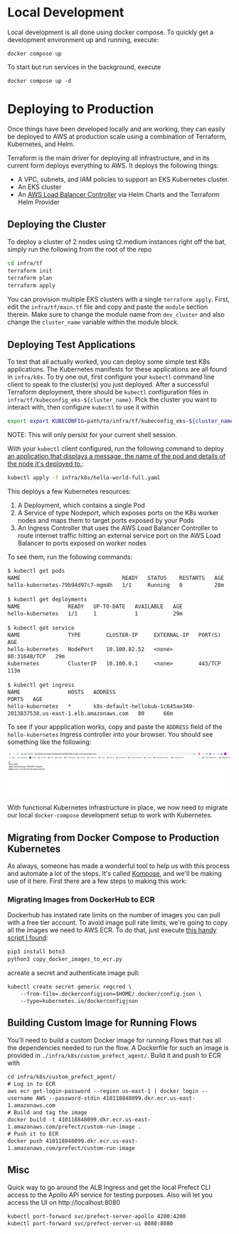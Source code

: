 # Local Development

Local development is all done using docker compose. To quickly get a development environment up and running, execute:

```
docker compose up
```

To start but run services in the background, execute

```
docker compose up -d
```

# Deploying to Production

Once things have been developed locally and are working, they can easily be
deployed to AWS at production scale using a combination of Terraform,
Kubernetes, and Helm.

Terraform is the main driver for deploying all infrastructure, and in its
current form deploys everything to AWS. It deploys the following things:

  - A VPC, subnets, and IAM policies to support an EKS Kubernetes cluster. 
  - An EKS cluster
  - An [AWS Load Balancer Controller](https://artifacthub.io/packages/helm/aws/aws-load-balancer-controller) via Helm Charts and the Terraform Helm Provider

## Deploying the Cluster

To deploy a cluster of 2 nodes using t2.medium instances right off the bat, simply run the following from the root of the repo 

```bash
cd infra/tf
terraform init
terraform plan
terraform apply
```

You can provision multiple EKS clusters with a single `terraform apply`. First, edit the `infra/tf/main.tf` file and copy and paste the `module` section therein. Make sure to change the module name from `dev_cluster` and also change the `cluster_name` variable within the module block.

## Deploying Test Applications

To test that all actually worked, you can deploy some simple test K8s applications. The Kubernetes manifests for these applications are all found in `infra/k8s`. To try one out, first configure your `kubectl` command line client to speak to the cluster(s) you just deployed. After a successful Terraform deployment, there should be `kubectl` configuration files in `infra/tf/kubeconfig_eks-${cluster_name}`. Pick the cluster you want to interact with, then configure `kubectl` to use it within

```bash
export export KUBECONFIG=path/to/infra/tf/kubeconfig_eks-${cluster_name}`
```

NOTE: This will only persist for your current shell session.

With your `kubectl` client configured, run the following command to deploy [an
application that displays a message, the name of the pod and details of the
node it's deployed to.](https://github.com/paulbouwer/hello-kubernetes):

```bash
kubectl apply -f infra/k8s/hello-world-full.yaml
```

This deploys a few Kubernetes resources:

  1. A Deployment, which contains a single Pod 
  2. A Service of type Nodeport, which exposes ports on the K8s worker nodes and maps them to target ports exposed by your Pods
  3. An Ingress Controller that uses the AWS Load Balancer Controller to route internet traffic hitting an external service port on the AWS Load Balancer to ports exposed on worker nodes 

To see them, run the following commands:

```
$ kubectl get pods
NAME                                READY   STATUS    RESTARTS   AGE
hello-kubernetes-79b94d97c7-mgm4h   1/1     Running   0          28m

$ kubectl get deployments
NAME               READY   UP-TO-DATE   AVAILABLE   AGE
hello-kubernetes   1/1     1            1           29m

$ kubectl get service
NAME               TYPE        CLUSTER-IP     EXTERNAL-IP   PORT(S)        AGE
hello-kubernetes   NodePort    10.100.82.52   <none>        80:31648/TCP   29m
kubernetes         ClusterIP   10.100.0.1     <none>        443/TCP        113m

$ kubectl get ingress
NAME               HOSTS   ADDRESS                                                                  PORTS   AGE
hello-kubernetes   *       k8s-default-hellokub-1c645ae349-2013837538.us-east-1.elb.amazonaws.com   80      66m
```

To see if your appplication works, copy and paste the `ADDRESS` field of the `hello-kubernetes` Ingress controller into your browser. You should see something like the following: 

![](./docs/figures/hello-kubernetes-success.png)

With functional Kubernetes infrastructure in place, we now need to migrate our local `docker-compose` development setup to work with Kubernetes.

## Migrating from Docker Compose to Production Kubernetes

As always, someone has made a wonderful tool to help us with this process and
automate a lot of the steps. It's called [Kompose](https://kompose.io/), and
we'll be making use of it here. First there are a few steps to making this work:


### Migrating Images from DockerHub to ECR 

Dockerhub has instated rate limits on the number of images you can pull with a
free tier account. To avoid image pull rate limits, we're going to copy all the
images we need to AWS ECR. To do that, just execute [this handy script I found](https://alexwlchan.net/2020/11/copying-images-from-docker-hub-to-amazon-ecr/): 

```bash
pip3 install boto3
python3 copy_docker_images_to_ecr.py
```

acreate a secret and authenticate image pull:

```
kubectl create secret generic regcred \
    --from-file=.dockerconfigjson=$HOME/.docker/config.json \
    --type=kubernetes.io/dockerconfigjson
```

## Building Custom Image for Running Flows

You'll need to build a custom Docker image for running Flows that has all the dependencies needed to run the flow. A Dockerfile for such an image is provided in `./infra/k8s/custom_prefect_agent/`. Build it and push to ECR with

```
cd infra/k8s/custom_prefect_agent/
# Log in to ECR
aws ecr get-login-password --region us-east-1 | docker login --username AWS --password-stdin 410118848099.dkr.ecr.us-east-1.amazonaws.com
# Build and tag the image
docker build -t 410118848099.dkr.ecr.us-east-1.amazonaws.com/prefect/custom-run-image .
# Push it to ECR
docker push 410118848099.dkr.ecr.us-east-1.amazonaws.com/prefect/custom-run-image
```

## Misc 

Quick way to go around the ALB Ingress and get the local Prefect CLI access to
the Apollo API service for testing purposes. Also will let you access the UI on
http://localhost:8080

```
kubectl port-forward svc/prefect-server-apollo 4200:4200
kubectl port-forward svc/prefect-server-ui 8080:8080
```
